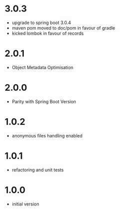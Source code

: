 # 3.0.3
- upgrade to spring boot 3.0.4
- maven pom moved to doc/pom in favour of gradle
- kicked lombok in favour of records

# 2.0.1
- Object Metadata Optimisation

# 2.0.0
- Parity with Spring Boot Version

# 1.0.2
- anonymous files handling enabled

# 1.0.1
- refactoring and unit tests

# 1.0.0
- initial version

